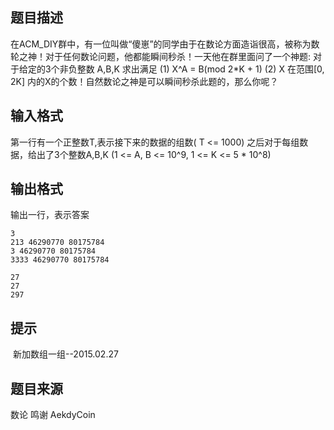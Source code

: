 


## 题目描述
在ACM_DIY群中，有一位叫做“傻崽”的同学由于在数论方面造诣很高，被称为数轮之神！对于任何数论问题，他都能瞬间秒杀！一天他在群里面问了一个神题: 对于给定的3个非负整数 A,B,K 求出满足 (1) X^A = B(mod 2*K + 1) (2) X 在范围[0, 2K] 内的X的个数！自然数论之神是可以瞬间秒杀此题的，那么你呢？
## 输入格式
第一行有一个正整数T,表示接下来的数据的组数( T <= 1000) 之后对于每组数据，给出了3个整数A,B,K (1 <= A, B <= 10^9, 1 <= K <= 5 * 10^8)
## 输出格式
输出一行，表示答案

```input1
3
213 46290770 80175784
3 46290770 80175784
3333 46290770 80175784

```

```output1
27
27
297
```

## 提示
 新加数组一组--2015.02.27
## 题目来源
数论 鸣谢 AekdyCoin



